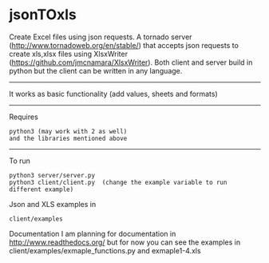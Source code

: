 jsonTOxls
=========

Create Excel files using json requests. A tornado server (http://www.tornadoweb.org/en/stable/) that accepts json requests to create xls,xlsx files using XlsxWriter (https://github.com/jmcnamara/XlsxWriter).
Both client and server build in python but the client can be written in any language.

___
It works as basic functionality (add values, sheets and formats)
___
Requires

    python3 (may work with 2 as well)
    and the libraries mentioned above
___
To run

    python3 server/server.py
    python3 client/client.py  (change the example variable to run different example)

Json and XLS examples in

    client/examples

Documentation
    I am planning for documentation in http://www.readthedocs.org/ but for now you can see the examples in client/examples/exmaple_functions.py and exmaple1-4.xls‎


